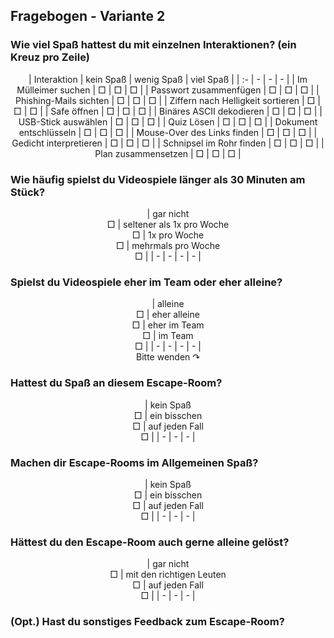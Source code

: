 ## Fragebogen - Variante 2

### Wie viel Spaß hattest du mit einzelnen Interaktionen? (ein Kreuz pro Zeile)

<center>
| Interaktion | kein Spaß | wenig Spaß | viel Spaß |
| :- | - | - | - |
| Im Mülleimer suchen | □ | □ | □ |
| Passwort zusammenfügen | □ | □ | □ |
| Phishing-Mails sichten | □ | □ | □ |
| Ziffern nach Helligkeit sortieren | □ | □ | □ |
| Safe öffnen | □ | □ | □ |
| Binäres ASCII dekodieren | □ | □ | □ |
| USB-Stick auswählen | □ | □ | □ |
| Quiz Lösen | □ | □ | □ |
| Dokument entschlüsseln | □ | □ | □ |
| Mouse-Over des Links finden | □ | □ | □ |
| Gedicht interpretieren | □ | □ | □ |
| Schnipsel im Rohr finden  | □ | □ | □ |
| Plan zusammensetzen  | □ | □ | □ |
</center>

### Wie häufig spielst du Videospiele länger als 30 Minuten am Stück?

<center>
| gar nicht<br>□ | seltener als 1x pro Woche<br>□ | 1x pro Woche<br>□ | mehrmals pro Woche<br>□ |
| - | - | - | - |
</center>

### Spielst du Videospiele eher im Team oder eher alleine?

<center>
| alleine<br>□ | eher alleine<br>□ | eher im Team<br>□ | im Team<br>□ |
| - | - | - | - |
</center>

<style>
@media print {
	.page {
		break-after: page;
	}
}
</style>

<center class="page">Bitte wenden ↷</center>

### Hattest du Spaß an diesem Escape-Room?

<center>
| kein Spaß<br>□ | ein bisschen<br>□ | auf jeden Fall<br>□ |
| - | - | - |
</center>

### Machen dir Escape-Rooms im Allgemeinen Spaß?

<center>
| kein Spaß<br>□ | ein bisschen<br>□ | auf jeden Fall<br>□ |
| - | - | - |
</center>

### Hättest du den Escape-Room auch gerne alleine gelöst?

<center>
| gar nicht<br>□ | mit den richtigen Leuten<br>□ | auf jeden Fall<br>□ |
| - | - | - |
</center>

### (Opt.) Hast du sonstiges Feedback zum Escape-Room?

<br><br><br><br><br>
